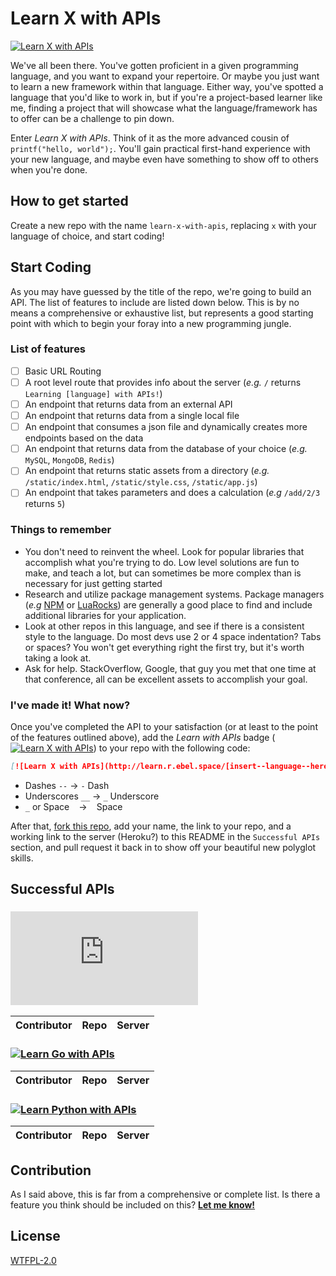 # Learn X with APIs

[![Learn X with APIs](http://learn.r.ebel.space/[X])](https://github.com/therebelrobot/learn-x-with-apis)

We've all been there. You've gotten proficient in a given programming language, and you want to expand your repertoire. Or maybe you just want to learn a new framework within that language. Either way, you've spotted a language that you'd like to work in, but if you're a project-based learner like me, finding a project that will showcase what the language/framework has to offer can be a challenge to pin down.

Enter *Learn X with APIs*. Think of it as the more advanced cousin of `printf("hello, world");`. You'll gain practical first-hand experience with your new language, and maybe even have something to show off to others when you're done.

## How to get started

Create a new repo with the name `learn-x-with-apis`, replacing `x` with your language of choice, and start coding!

## Start Coding

As you may have guessed by the title of the repo, we're going to build an API. The list of features to include are listed down below. This is by no means a comprehensive or exhaustive list, but represents a good starting point with which to begin your foray into a new programming jungle.

### List of features

- [ ] Basic URL Routing
- [ ] A root level route that provides info about the server (*e.g.* `/` returns `Learning [language] with APIs!`)
- [ ] An endpoint that returns data from an external API
- [ ] An endpoint that returns data from a single local file
- [ ] An endpoint that consumes a json file and dynamically creates more endpoints based on the data
- [ ] An endpoint that returns data from the database of your choice (*e.g.* `MySQL`, `MongoDB`, `Redis`)
- [ ] An endpoint that returns static assets from a directory (*e.g.* `/static/index.html`, `/static/style.css`, `/static/app.js`)
- [ ] An endpoint that takes parameters and does a calculation (*e.g* `/add/2/3` returns `5`)

### Things to remember

- You don't need to reinvent the wheel. Look for popular libraries that accomplish what you're trying to do. Low level solutions are fun to make, and teach a lot, but can sometimes be more complex than is necessary for just getting started
- Research and utilize package management systems. Package managers (*e.g* [NPM](https://docs.npmjs.com/getting-started/what-is-npm) or [LuaRocks](https://luarocks.org/)) are generally a good place to find and include additional libraries for your application. 
- Look at other repos in this language, and see if there is a consistent style to the language. Do most devs use 2 or 4 space indentation? Tabs or spaces? You won't get everything right the first try, but it's worth taking a look at.
- Ask for help. StackOverflow, Google, that guy you met that one time at that conference, all can be excellent assets to accomplish your goal.

### I've made it! What now?

Once you've completed the API to your satisfaction (or at least to the point of the features outlined above), add the *Learn with APIs* badge ([![Learn X with APIs](http://learn.r.ebel.space/[insert--language--here])](https://github.com/therebelrobot/learn-x-with-apis)) to your repo with the following code:

```markdown
[![Learn X with APIs](http://learn.r.ebel.space/[insert--language--here])](https://github.com/therebelrobot/learn-x-with-apis)
```

- Dashes `--`	→	`-` Dash
- Underscores `__`	→	`_` Underscore 
- `_` or Space ` `	→	` ` Space


After that, [fork this repo](https://github.com/therebelrobot/learn-with-apis#fork-destination-box), add your name, the link to your repo, and a working link to the server (Heroku?) to this README in the `Successful APIs` section, and pull request it back in to show off your beautiful new polyglot skills.

## Successful APIs

### [![Learn Node.js with APIs](http://learn.r.ebel.space/node.js)](https://github.com/therebelrobot/learn-x-with-apis)

| Contributor | Repo | Server |
| ----------- | ---- | ------ |

### [![Learn Go with APIs](http://learn.r.ebel.space/go)](https://github.com/therebelrobot/learn-x-with-apis)

| Contributor | Repo | Server |
| ----------- | ---- | ------ |

### [![Learn Python with APIs](http://learn.r.ebel.space/python)](https://github.com/therebelrobot/learn-x-with-apis)

| Contributor | Repo | Server |
| ----------- | ---- | ------ |

## Contribution

As I said above, this is far from a comprehensive or complete list. Is there a feature you think should be included on this? **[Let me know!](https://github.com/therebelrobot/learn-with-apis/issues/new)**

## License
[WTFPL-2.0](https://tldrlegal.com/license/do-wtf-you-want-to-public-license-v2-(wtfpl-2.0))
